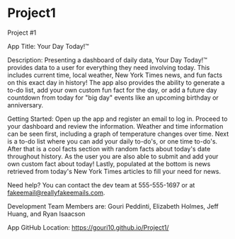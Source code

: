 # Project1
Project #1

App Title: Your Day Today!™️

Description: Presenting a dashboard of daily data, Your Day Today!™️ provides data to a user for everything they need involving today. This includes current time, local weather, New York Times news, and fun facts on this exact day in history! The app also provides the ability to generate a to-do list, add your own custom fun fact for the day, or add a future day countdown from today for "big day" events like an upcoming birthday or anniversary.

Getting Started: Open up the app and register an email to log in. Proceed to your dashboard and review the information. Weather and time information can be seen first, including a graph of temperature changes over time. Next is a to-do list where you can add your daily to-do's, or one time to-do's. After that is a cool facts section with random facts about today's date throughout history. As the user you are also able to submit and add your own custom fact about today! Lastly, populated at the bottom is news retrieved from today's New York Times articles to fill your need for news.


Need help? You can contact the dev team at 555-555-1697 or at fakeemail@reallyfakeemails.com. 

Development Team Members are: Gouri Peddinti, Elizabeth Holmes, Jeff Huang, and Ryan Isaacson

App GitHub Location: https://gouri10.github.io/Project1/